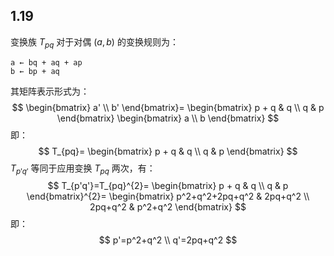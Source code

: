 ## 1.19

变换族 $T_{pq}$ 对于对偶 $(a,b)$ 的变换规则为：

```
a ← bq + aq + ap
b ← bp + aq
```

其矩阵表示形式为：
$$
\begin{bmatrix}
  a' \\
  b'
\end{bmatrix}=
\begin{bmatrix}
  p + q & q \\
  q & p
\end{bmatrix}
\begin{bmatrix}
  a \\
  b
\end{bmatrix}
$$
即：
$$
T_{pq}=
\begin{bmatrix}
  p + q & q \\
  q & p
\end{bmatrix}
$$
$T_{p'q'}$ 等同于应用变换 $T_{pq}$ 两次，有：
$$
T_{p'q'}=T_{pq}^{2}=
\begin{bmatrix}
  p + q & q \\
  q & p
\end{bmatrix}^{2}=
\begin{bmatrix}
  p^2+q^2+2pq+q^2 & 2pq+q^2 \\
  2pq+q^2 & p^2+q^2
\end{bmatrix}
$$
即：
$$
p'=p^2+q^2 \\
q'=2pq+q^2
$$
